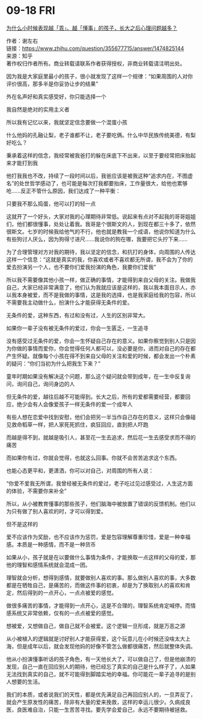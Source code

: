 # 09-18 FRI

[为什么小时候表现越「乖」、越「懂事」的孩子，长大之后心理问题越多？](https://www.zhihu.com/question/355677715/answer/1474825144)

作者：谢左右  
链接：https://www.zhihu.com/question/355677715/answer/1474825144  
来源：知乎  
著作权归作者所有。商业转载请联系作者获得授权，非商业转载请注明出处。  
  


因为我是大家庭里最小的孩子，很小就发现了这样一个规律：“如果周围的人对你评价很高，那多半是你妥协让步的结果”

外在名声好和真实感受好，你只能选择一个

我自然是绝对的实用主义者

所以我有记忆以来，我就坚定信念要做一个混蛋小孩

什么他妈的孔融让梨，老子谁都不让，老子要吃俩。什么中华民族传统美德，有梨好吃么？

秉承着这样的信念，我经常被我爸打的躲在床底下不出来，以至于要经常把床抬起来才能打到我

他打我我也不改，持续了一段时间以后，我爸应该是被我这种“追求内在，不图虚名”的处世哲学感动了，也可能是每次打我都要抬床，工作量很大，给他也累够呛……反正不管什么原因，我们达成了一种平衡：

只要我不那么捣蛋，他可以打的轻一点

这就开了一个好头，大家对我的心理期待非常低。说起来有点对不起我的哥哥姐姐们，他们都很懂事，处处让着我。我哥是个很斯文的人，到现在都三十多了，依然很斯文。七岁的时候我给他气的不行，他也就是教我一个成语，他说你知道为什么有些狗讨人厌么，因为狗得寸进尺……我说你的狗在哪，我要把它头拧下来……

为了合理管理对方对我的期待，我以坚定的信念，和抗打的身体，向周围的人传达这样一个信息：“这就是真实的我，你喜欢或者不喜欢都无所谓，我不会为了你的爱去扮演另一个人，也不要你们爱我扮演的角色，我要你们爱我”

所以我不需要像其他小孩一样，做正确的事情，才能得到来自父母的关注。我做我自己，大家已经非常满意了，他们认为我就应该是这样的，我以我本面目示人，亦以我本身被爱，而不是我做的事情，这是我的选择，也是我家庭给我的包容，所以不需要我主动做什么，扮演什么才能获得无条件的爱。

无条件的爱，这种东西，有过和没有过，人生的区别非常大。

如果你一辈子没有被无条件的爱过，你会一生匮乏，一生追寻

没有感受过无条件的爱，你会一生怀疑自己存在的意义。如果你察觉到别人只是因为你做的事情而爱你，你会觉得任何人都可以，没必要是你，进而对自己的存在都产生怀疑。就像每个小孩在得不到来自父母的关注和爱的时候，都会发出一个朴素的疑问：“你们当初为什么把我生下来？”

童年时期如果没有解决这个问题，那么这个疑问就会带到成年，在一生中反复询问，询问自己，询问身边的人

但无条件的爱，越往后越不可能得到。长大之后，所有的爱都需要经营，都要回应，绝少会有人会像爱孩子一样无条件的爱一个成年人

有些人想在恋爱中找到安慰，他们会把另一半当作自己存在的意义，这样只会像碰见救命稻草一样，把人家死死抓住，疯狂回应，直到把人吓跑

而越是得不到，就越是吸引人，甚至花一生去追求，然后花一生去感受求而不得的痛苦

而如果你有过，你就会觉得，也就这么回事。你就不会苦苦追求这个东西。

也能心态更平和，更潇洒，你可以对自己，对周围的所有人说：

“你爱不爱我无所谓，我曾经被无条件的爱过，老子吃过见过感受过，人生这方面的体验，不需要你来补全”

所以，从小被教育懂事的那些孩子，他们脑海中被放置了错误的反馈机制。他们以为只有做了别人喜欢的时，才可以得到爱。

但不是这样的

爱不应该作为奖励，也不应该作为惩罚，爱是包容理解尊重珍惜，爱是一种幸福感。本质是一种感情，而不是一种货币

如果从小，孩子就是在以要做什么事情为条件，才能换取一点这样的父母的爱，那他的理智和感情系统就会混成一团。

理智就会分析，想得到感情，就要做别人喜欢的事。那么做别人喜欢的事，大多数都是在牺牲自己，是痛苦的，而做这件事的初衷，却是为了换取别人的喜欢和肯定，然后得到的一点开心，一点点被爱的感觉。

做很多痛苦的事情，才能得到一点开心，这是不合理的，理智系统肯定喊停。而情感系统又非常依赖，仅有的一点点被爱的感觉。

想被爱，又想做自己，做自己就不会被爱。这个逻辑一旦形成，就是万恶之源

从小被植入的逻辑就是讨好别人才能获得爱，这个玩意儿在小时候还没啥太大上海，但是成年以后，就会发现他妈的好像不管怎么做都很痛苦，然后就整体失调。

他从小扮演懂事听话的孩子角色，有一天他长大了，可以做自己了，但是他崩溃的发现，自己一直在回应别人的期待，他已经忘了真实的自己是什么样子了，人如果无法找到真实的自己，就不可能得到脚踏实地的幸福。你可能花一辈子追寻的是别人想要的生活。

我们的本质，或者说我们的天性，都是优先满足自己再回应别人的，一旦弄反了，就会产生原发性的痛苦，除非有大量的爱来挽救，这样的幸运儿很少。久病成良医，良医难自治，只能一生苦苦寻找。要先学会爱自己，永远不要期待被拯救。

